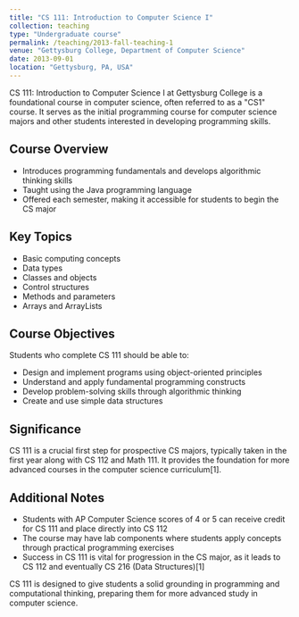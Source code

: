 ```yaml
---
title: "CS 111: Introduction to Computer Science I"
collection: teaching
type: "Undergraduate course"
permalink: /teaching/2013-fall-teaching-1
venue: "Gettysburg College, Department of Computer Science"
date: 2013-09-01
location: "Gettysburg, PA, USA"
---
```

CS 111: Introduction to Computer Science I at Gettysburg College is a foundational course in computer science, often referred to as a "CS1" course. It serves as the initial programming course for computer science majors and other students interested in developing programming skills.

## Course Overview

- Introduces programming fundamentals and develops algorithmic thinking skills
- Taught using the Java programming language
- Offered each semester, making it accessible for students to begin the CS major

## Key Topics

- Basic computing concepts
- Data types
- Classes and objects
- Control structures
- Methods and parameters
- Arrays and ArrayLists

## Course Objectives

Students who complete CS 111 should be able to:

- Design and implement programs using object-oriented principles
- Understand and apply fundamental programming constructs
- Develop problem-solving skills through algorithmic thinking
- Create and use simple data structures

## Significance

CS 111 is a crucial first step for prospective CS majors, typically taken in the first year along with CS 112 and Math 111. It provides the foundation for more advanced courses in the computer science curriculum[1].

## Additional Notes

- Students with AP Computer Science scores of 4 or 5 can receive credit for CS 111 and place directly into CS 112
- The course may have lab components where students apply concepts through practical programming exercises
- Success in CS 111 is vital for progression in the CS major, as it leads to CS 112 and eventually CS 216 (Data Structures)[1]

CS 111 is designed to give students a solid grounding in programming and computational thinking, preparing them for more advanced study in computer science.